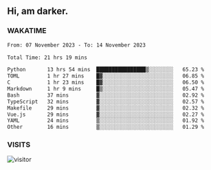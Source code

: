 ## Hi, am darker.

### WAKATIME

<!--START_SECTION:waka-->

```txt
From: 07 November 2023 - To: 14 November 2023

Total Time: 21 hrs 19 mins

Python       13 hrs 54 mins  ████████████████▒░░░░░░░░   65.23 %
TOML         1 hr 27 mins    █▓░░░░░░░░░░░░░░░░░░░░░░░   06.85 %
C            1 hr 23 mins    █▓░░░░░░░░░░░░░░░░░░░░░░░   06.50 %
Markdown     1 hr 9 mins     █▒░░░░░░░░░░░░░░░░░░░░░░░   05.47 %
Bash         37 mins         ▓░░░░░░░░░░░░░░░░░░░░░░░░   02.92 %
TypeScript   32 mins         ▓░░░░░░░░░░░░░░░░░░░░░░░░   02.57 %
Makefile     29 mins         ▓░░░░░░░░░░░░░░░░░░░░░░░░   02.32 %
Vue.js       29 mins         ▓░░░░░░░░░░░░░░░░░░░░░░░░   02.27 %
YAML         24 mins         ▒░░░░░░░░░░░░░░░░░░░░░░░░   01.92 %
Other        16 mins         ▒░░░░░░░░░░░░░░░░░░░░░░░░   01.29 %
```

<!--END_SECTION:waka-->

### VISITS
<!-- i should probably build this when i will have some time -->
![visitor](https://profile-counter.glitch.me/sanix-darker/count.svg)
